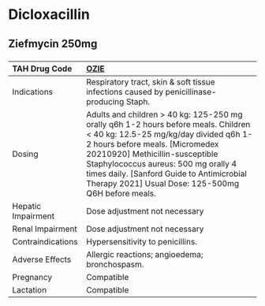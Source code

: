 # Dicloxacillin

## Ziefmycin 250mg

##### 

| TAH Drug Code      | [OZIE](https://www.tahsda.org.tw/drugs/hissearch.php?drug_code=OZIE)                                                                                                                                                                                                                                                                       |
|:-------------------|:-------------------------------------------------------------------------------------------------------------------------------------------------------------------------------------------------------------------------------------------------------------------------------------------------------------------------------------------|
| Indications        | Respiratory tract, skin & soft tissue infections caused by penicillinase-producing Staph.                                                                                                                                                                                                                                                  |
| Dosing             | Adults and children > 40 kg: 125-250 mg orally q6h 1-2 hours before meals. Children < 40 kg: 12.5-25 mg/kg/day divided q6h 1-2 hours before meals. [Micromedex 20210920] Methicillin-susceptible Staphylococcus aureus: 500 mg orally 4 times daily. [Sanford Guide to Antimicrobial Therapy 2021] Usual Dose: 125-500mg Q6H before meals. |
| Hepatic Impairment | Dose adjustment not necessary                                                                                                                                                                                                                                                                                                              |
| Renal Impairment   | Dose adjustment not necessary                                                                                                                                                                                                                                                                                                              |
| Contraindications  | Hypersensitivity to penicillins.                                                                                                                                                                                                                                                                                                           |
| Adverse Effects    | Allergic reactions; angioedema; bronchospasm.                                                                                                                                                                                                                                                                                              |
| Pregnancy          | Compatible                                                                                                                                                                                                                                                                                                                                 |
| Lactation          | Compatible                                                                                                                                                                                                                                                                                                                                 |

